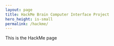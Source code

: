 ```yaml
---
layout: page
title: HackMe Brain Computer Interface Project
hero_height: is-small
permalink: /hackme/
---
```


This is the HackMe page
